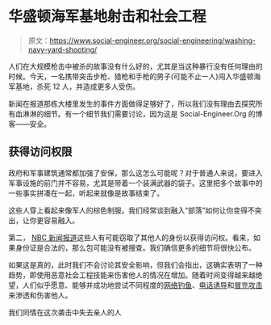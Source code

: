 # 华盛顿海军基地射击和社会工程

> 原文：<https://www.social-engineer.org/social-engineering/washing-navy-yard-shooting/>

人们在大规模枪击中被杀的故事没有什么好的，尤其是当这种暴行没有任何理由的时候。今天，一名携带突击步枪、猎枪和手枪的男子(可能不止一人)闯入华盛顿海军基地，杀死 12 人，并造成更多人受伤。

新闻在报道那栋大楼里发生的事件方面做得足够好了，所以我们没有理由去探究所有血淋淋的细节。有一个细节我们需要讨论，因为这是 Social-Engineer.Org 的博客——安全。

## 获得访问权限

政府和军事建筑通常都加强了安保，那么这怎么可能呢？对于普通人来说，要进入军事设施的前门并不容易，尤其是带着一个装满武器的袋子。这里把多个故事中的一些事实拼凑在一起，听起来就像是故事结束了。

这些人穿上看起来像军人的棕色制服。我们经常谈到融入“部落”如何让你变得不突出，让你更容易融入。

第二， [NBC 新闻报道](http://usnews.nbcnews.com/_news/2013/09/16/20522196-at-least-12-killed-in-shooting-rampage-at-washington-navy-yard-chief-says?lite "NBC News")这些人有可能窃取了其他人的身份以获得访问权。看来，如果身份证是合法的，那么包可能没有被搜查。我们确信更多的细节将很快公布。

如果这是真的，此时我们不会讨论其安全影响，但我们会指出，这确实表明了一种趋势，即使用恶意社会工程技能来伤害他人的情况在增加。随着时间变得越来越绝望，人们似乎愿意、能够并成功地尝试不同程度的[网络钓鱼](https://www.social-engineer.org/framework/general-discussion/real-world-examples/phishing/)、[电话诱导](https://www.social-engineer.org/framework/general-discussion/common-attacks/phone/)和[冒充攻击](https://www.social-engineer.org/framework/general-discussion/common-attacks/delivery-person/)来渗透和伤害他人。

我们同情在这次袭击中失去亲人的人